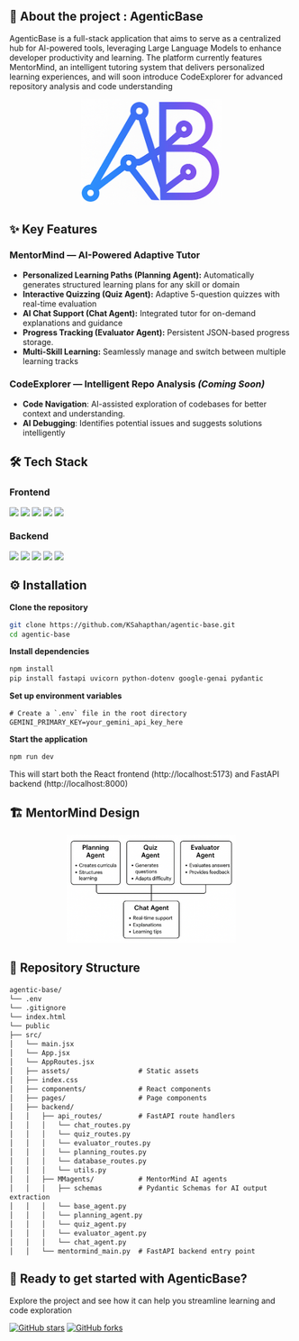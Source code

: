 ## 📄 About the project : AgenticBase
AgenticBase is a full-stack application that aims to serve as a centralized hub for AI-powered tools, leveraging Large Language Models to enhance developer productivity and learning. The platform currently features MentorMind, an intelligent tutoring system that delivers personalized learning experiences, and will soon introduce CodeExplorer for advanced repository analysis and code understanding

<p align="center">
  <img src="public/ab-raw-3.png" alt="AgenticBase Favicon" width="250"/>
</p>

## ✨ Key Features
### MentorMind — AI-Powered Adaptive Tutor
- **Personalized Learning Paths (Planning Agent):** Automatically generates structured learning plans for any skill or domain  
- **Interactive Quizzing (Quiz Agent):** Adaptive 5-question quizzes with real-time evaluation
- **AI Chat Support (Chat Agent):** Integrated tutor for on-demand explanations and guidance  
- **Progress Tracking (Evaluator Agent):** Persistent JSON-based progress storage.  
- **Multi-Skill Learning:** Seamlessly manage and switch between multiple learning tracks

### CodeExplorer — Intelligent Repo Analysis *(Coming Soon)*
- **Code Navigation**: AI-assisted exploration of codebases for better context and understanding.   
- **AI Debugging**: Identifies potential issues and suggests solutions intelligently

## 🛠️ Tech Stack
### Frontend
<p>
  <img src="https://img.shields.io/badge/React-61DAFB?logo=react&logoColor=black" />
  <img src="https://img.shields.io/badge/Vite-646CFF?logo=vite&logoColor=white" />
  <img src="https://img.shields.io/badge/React_Router_DOM-CA4245?logo=reactrouter&logoColor=white" />
  <img src="https://img.shields.io/badge/Axios-5A29E4?logo=axios&logoColor=white" />
  <img src="https://img.shields.io/badge/CSS3-1572B6?logo=css3&logoColor=white" />
</p>


### Backend
<p>
  <img src="https://img.shields.io/badge/FastAPI-009688?logo=fastapi&logoColor=white" />
  <img src="https://img.shields.io/badge/Python-3776AB?logo=python&logoColor=white" />
  <img src="https://img.shields.io/badge/Uvicorn-6D6D6D?logo=python&logoColor=white" />
  <img src="https://img.shields.io/badge/Pydantic-2C5F96?logo=pydantic&logoColor=white" />
  <img src="https://img.shields.io/badge/Google-4285F4?logo=google&logoColor=white" />
</p>
 
## ⚙️ Installation

**Clone the repository**
   ```bash
   git clone https://github.com/KSahapthan/agentic-base.git
   cd agentic-base
   ```
**Install dependencies**
   ```bash
   npm install
   pip install fastapi uvicorn python-dotenv google-genai pydantic
   ```
**Set up environment variables**
   
   ```env
   # Create a `.env` file in the root directory
   GEMINI_PRIMARY_KEY=your_gemini_api_key_here
   ```
**Start the application**
   ```bash
   npm run dev
   ```
This will start both the React frontend (http://localhost:5173) and FastAPI backend (http://localhost:8000)


## 🏗️ MentorMind Design
<p align="center">
  <img src="public/architecture.png" alt="MentorMind Architecture" width="300"/>
</p>

## 📁 Repository Structure

```
agentic-base/
└── .env                        
└── .gitignore
└── index.html
└── public 
├── src/
│   └── main.jsx
│   └── App.jsx
│   └── AppRoutes.jsx
│   ├── assets/                 # Static assets
│   ├── index.css
│   ├── components/             # React components
│   ├── pages/                  # Page components
│   ├── backend/
│   │   ├── api_routes/         # FastAPI route handlers
│   │   │   └── chat_routes.py
│   │   │   └── quiz_routes.py
│   │   │   └── evaluator_routes.py
│   │   │   └── planning_routes.py
│   │   │   └── database_routes.py
│   │   │   └── utils.py
│   │   ├── MMagents/           # MentorMind AI agents
│   │   │   ├── schemas         # Pydantic Schemas for AI output extraction
│   │   │   └── base_agent.py
│   │   │   └── planning_agent.py
│   │   │   └── quiz_agent.py
│   │   │   └── evaluator_agent.py
│   │   │   └── chat_agent.py
│   │   └── mentormind_main.py  # FastAPI backend entry point
```

## 🚀 Ready to get started with AgenticBase?

Explore the project and see how it can help you streamline learning and code exploration

[![GitHub stars](https://img.shields.io/github/stars/KSahapthan/agentic-base?style=social)](https://github.com/KSahapthan/agentic-base)
[![GitHub forks](https://img.shields.io/github/forks/KSahapthan/agentic-base?style=social)](https://github.com/KSahapthan/agentic-base)
